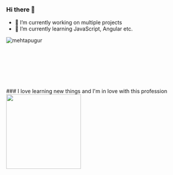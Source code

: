 ### Hi there 👋

- 🔭 I’m currently working on multiple projects
- 🌱 I’m currently learning JavaScript, Angular etc.

<p><img align="left" src="https://github-readme-stats.vercel.app/api/top-langs?username=mehtapugur&show_icons=true&locale=en&layout=compact" alt="mehtapugur" /></p>
<br><br><br><br><br><br><br><br>
### I love learning new things and I'm in love with this profession 
<img height="200px" src="https://media.giphy.com/media/L1R1tvI9svkIWwpVYr/giphy.gif"/>
